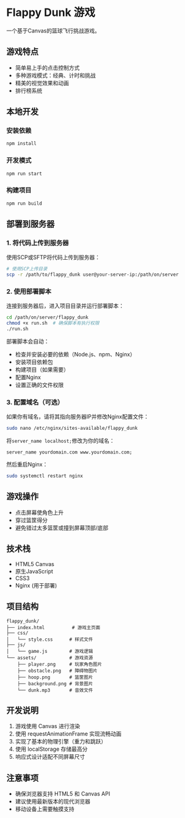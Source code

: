 # Flappy Dunk 游戏

一个基于Canvas的篮球飞行挑战游戏。

## 游戏特点

- 简单易上手的点击控制方式
- 多种游戏模式：经典、计时和挑战
- 精美的视觉效果和动画
- 排行榜系统

## 本地开发

### 安装依赖

```bash
npm install
```

### 开发模式

```bash
npm run start
```

### 构建项目

```bash
npm run build
```

## 部署到服务器

### 1. 将代码上传到服务器

使用SCP或SFTP将代码上传到服务器：

```bash
# 使用SCP上传目录
scp -r /path/to/flappy_dunk user@your-server-ip:/path/on/server
```

### 2. 使用部署脚本

连接到服务器后，进入项目目录并运行部署脚本：

```bash
cd /path/on/server/flappy_dunk
chmod +x run.sh  # 确保脚本有执行权限
./run.sh
```

部署脚本会自动：
- 检查并安装必要的依赖（Node.js、npm、Nginx）
- 安装项目依赖包
- 构建项目（如果需要）
- 配置Nginx
- 设置正确的文件权限

### 3. 配置域名（可选）

如果你有域名，请将其指向服务器IP并修改Nginx配置文件：

```bash
sudo nano /etc/nginx/sites-available/flappy_dunk
```

将`server_name localhost;`修改为你的域名：

```
server_name yourdomain.com www.yourdomain.com;
```

然后重启Nginx：

```bash
sudo systemctl restart nginx
```

## 游戏操作

- 点击屏幕使角色上升
- 穿过篮筐得分
- 避免错过太多篮筐或撞到屏幕顶部/底部

## 技术栈

- HTML5 Canvas
- 原生JavaScript
- CSS3
- Nginx (用于部署)

## 项目结构

```
flappy_dunk/
├── index.html          # 游戏主页面
├── css/
│   └── style.css      # 样式文件
├── js/
│   └── game.js        # 游戏逻辑
└── assets/            # 游戏资源
    ├── player.png     # 玩家角色图片
    ├── obstacle.png   # 障碍物图片
    ├── hoop.png       # 篮筐图片
    ├── background.png # 背景图片
    └── dunk.mp3       # 音效文件
```

## 开发说明

1. 游戏使用 Canvas 进行渲染
2. 使用 requestAnimationFrame 实现流畅动画
3. 实现了基本的物理引擎（重力和跳跃）
4. 使用 localStorage 存储最高分
5. 响应式设计适配不同屏幕尺寸

## 注意事项

- 确保浏览器支持 HTML5 和 Canvas API
- 建议使用最新版本的现代浏览器
- 移动设备上需要触摸支持 